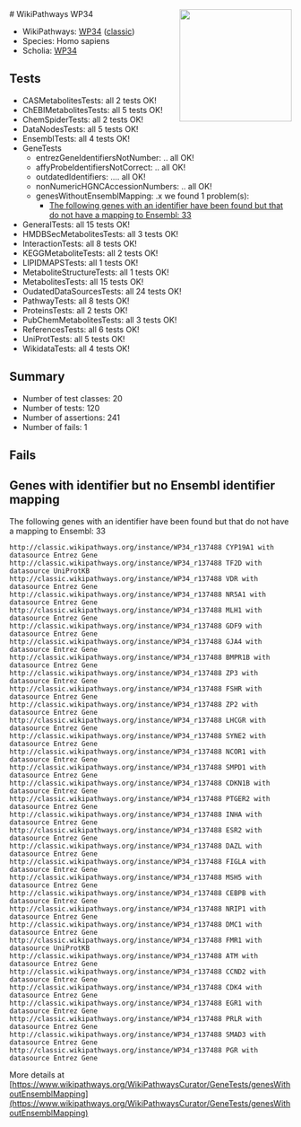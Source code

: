 <img style="float: right; width: 200px" src="https://upload.wikimedia.org/wikipedia/commons/thumb/8/83/Wplogo_with_text_500.png/640px-Wplogo_with_text_500.png" />
# WikiPathways WP34

* WikiPathways: [WP34](https://wikipathways.org/pathways/WP34) ([classic](https://classic.wikipathways.org/instance/WP34))
* Species: Homo sapiens
* Scholia: [WP34](https://scholia.toolforge.org/wikipathways/WP34)
## Tests
* CASMetabolitesTests: all 2 tests OK!
* ChEBIMetabolitesTests: all 5 tests OK!
* ChemSpiderTests: all 2 tests OK!
* DataNodesTests: all 5 tests OK!
* EnsemblTests: all 4 tests OK!
* GeneTests
    * entrezGeneIdentifiersNotNumber: .. all OK!
    * affyProbeIdentifiersNotCorrect: .. all OK!
    * outdatedIdentifiers: .... all OK!
    * nonNumericHGNCAccessionNumbers: .. all OK!
    * genesWithoutEnsemblMapping: .x we found 1 problem(s):
        * [The following genes with an identifier have been found but that do not have a mapping to Ensembl: 33](#c4e5434e)
* GeneralTests: all 15 tests OK!
* HMDBSecMetabolitesTests: all 3 tests OK!
* InteractionTests: all 8 tests OK!
* KEGGMetaboliteTests: all 2 tests OK!
* LIPIDMAPSTests: all 1 tests OK!
* MetaboliteStructureTests: all 1 tests OK!
* MetabolitesTests: all 15 tests OK!
* OudatedDataSourcesTests: all 24 tests OK!
* PathwayTests: all 8 tests OK!
* ProteinsTests: all 2 tests OK!
* PubChemMetabolitesTests: all 3 tests OK!
* ReferencesTests: all 6 tests OK!
* UniProtTests: all 5 tests OK!
* WikidataTests: all 4 tests OK!


## Summary

* Number of test classes: 20
* Number of tests: 120
* Number of assertions: 241
* Number of fails: 1

## Fails

<a name="c4e5434e" />

## Genes with identifier but no Ensembl identifier mapping

The following genes with an identifier have been found but that do not have a mapping to Ensembl: 33
```
http://classic.wikipathways.org/instance/WP34_r137488 CYP19A1 with datasource Entrez Gene
http://classic.wikipathways.org/instance/WP34_r137488 TF2D with datasource UniProtKB
http://classic.wikipathways.org/instance/WP34_r137488 VDR with datasource Entrez Gene
http://classic.wikipathways.org/instance/WP34_r137488 NR5A1 with datasource Entrez Gene
http://classic.wikipathways.org/instance/WP34_r137488 MLH1 with datasource Entrez Gene
http://classic.wikipathways.org/instance/WP34_r137488 GDF9 with datasource Entrez Gene
http://classic.wikipathways.org/instance/WP34_r137488 GJA4 with datasource Entrez Gene
http://classic.wikipathways.org/instance/WP34_r137488 BMPR1B with datasource Entrez Gene
http://classic.wikipathways.org/instance/WP34_r137488 ZP3 with datasource Entrez Gene
http://classic.wikipathways.org/instance/WP34_r137488 FSHR with datasource Entrez Gene
http://classic.wikipathways.org/instance/WP34_r137488 ZP2 with datasource Entrez Gene
http://classic.wikipathways.org/instance/WP34_r137488 LHCGR with datasource Entrez Gene
http://classic.wikipathways.org/instance/WP34_r137488 SYNE2 with datasource Entrez Gene
http://classic.wikipathways.org/instance/WP34_r137488 NCOR1 with datasource Entrez Gene
http://classic.wikipathways.org/instance/WP34_r137488 SMPD1 with datasource Entrez Gene
http://classic.wikipathways.org/instance/WP34_r137488 CDKN1B with datasource Entrez Gene
http://classic.wikipathways.org/instance/WP34_r137488 PTGER2 with datasource Entrez Gene
http://classic.wikipathways.org/instance/WP34_r137488 INHA with datasource Entrez Gene
http://classic.wikipathways.org/instance/WP34_r137488 ESR2 with datasource Entrez Gene
http://classic.wikipathways.org/instance/WP34_r137488 DAZL with datasource Entrez Gene
http://classic.wikipathways.org/instance/WP34_r137488 FIGLA with datasource Entrez Gene
http://classic.wikipathways.org/instance/WP34_r137488 MSH5 with datasource Entrez Gene
http://classic.wikipathways.org/instance/WP34_r137488 CEBPB with datasource Entrez Gene
http://classic.wikipathways.org/instance/WP34_r137488 NRIP1 with datasource Entrez Gene
http://classic.wikipathways.org/instance/WP34_r137488 DMC1 with datasource Entrez Gene
http://classic.wikipathways.org/instance/WP34_r137488 FMR1 with datasource UniProtKB
http://classic.wikipathways.org/instance/WP34_r137488 ATM with datasource Entrez Gene
http://classic.wikipathways.org/instance/WP34_r137488 CCND2 with datasource Entrez Gene
http://classic.wikipathways.org/instance/WP34_r137488 CDK4 with datasource Entrez Gene
http://classic.wikipathways.org/instance/WP34_r137488 EGR1 with datasource Entrez Gene
http://classic.wikipathways.org/instance/WP34_r137488 PRLR with datasource Entrez Gene
http://classic.wikipathways.org/instance/WP34_r137488 SMAD3 with datasource Entrez Gene
http://classic.wikipathways.org/instance/WP34_r137488 PGR with datasource Entrez Gene
```

More details at [https://www.wikipathways.org/WikiPathwaysCurator/GeneTests/genesWithoutEnsemblMapping](https://www.wikipathways.org/WikiPathwaysCurator/GeneTests/genesWithoutEnsemblMapping)


